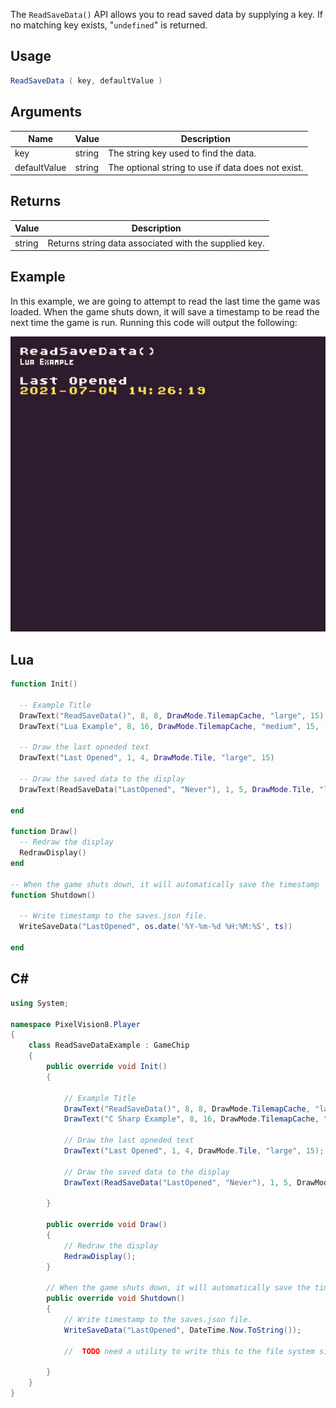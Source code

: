 The `ReadSaveData()` API allows you to read saved data by supplying a key. If no matching key exists, "`undefined`" is returned.

## Usage

```csharp
ReadSaveData ( key, defaultValue )
```

## Arguments

| Name         | Value  | Description                                         |
|--------------|--------|-----------------------------------------------------|
| key          | string | The string key used to find the data\.              |
| defaultValue | string | The optional string to use if data does not exist\. |

## Returns

| Value  | Description                                            |
|--------|--------------------------------------------------------|
| string | Returns string data associated with the supplied key\. |

## Example

In this example, we are going to attempt to read the last time the game was loaded. When the game shuts down, it will save a timestamp to be read the next time the game is run. Running this code will output the following:

![image alt text](images/ReadSaveDataOutput.png)

## Lua

```lua
function Init()

  -- Example Title
  DrawText("ReadSaveData()", 8, 8, DrawMode.TilemapCache, "large", 15)
  DrawText("Lua Example", 8, 16, DrawMode.TilemapCache, "medium", 15, -4)
  
  -- Draw the last opneded text
  DrawText("Last Opened", 1, 4, DrawMode.Tile, "large", 15)

  -- Draw the saved data to the display
  DrawText(ReadSaveData("LastOpened", "Never"), 1, 5, DrawMode.Tile, "large", 14)

end

function Draw()
  -- Redraw the display
  RedrawDisplay()
end

-- When the game shuts down, it will automatically save the timestamp
function Shutdown()

  -- Write timestamp to the saves.json file.
  WriteSaveData("LastOpened", os.date('%Y-%m-%d %H:%M:%S', ts))

end
```



## C#

```csharp
using System;

namespace PixelVision8.Player
{
    class ReadSaveDataExample : GameChip
    {
        public override void Init()
        {

            // Example Title
            DrawText("ReadSaveData()", 8, 8, DrawMode.TilemapCache, "large", 15);
            DrawText("C Sharp Example", 8, 16, DrawMode.TilemapCache, "medium", 15, -4);

            // Draw the last opneded text
            DrawText("Last Opened", 1, 4, DrawMode.Tile, "large", 15);

            // Draw the saved data to the display
            DrawText(ReadSaveData("LastOpened", "Never"), 1, 5, DrawMode.Tile, "large", 14);

        }

        public override void Draw()
        {
            // Redraw the display
            RedrawDisplay();
        }

        // When the game shuts down, it will automatically save the timestamp
        public override void Shutdown()
        {
            // Write timestamp to the saves.json file.
            WriteSaveData("LastOpened", DateTime.Now.ToString());

            //  TODO need a utility to write this to the file system since it's not run in the main engine

        }
    }
}
```





